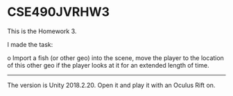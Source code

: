 # CSE490JVRHW3
This is the Homework 3.

I made the task:

o   Import a fish (or other geo) into the scene, 
move the player to the location of this other geo
if the player looks at it for an extended length of time.

-----------------------------------------------------------
The version is Unity 2018.2.20. Open it and play it with an Oculus Rift on.